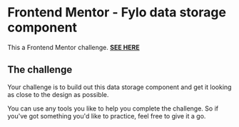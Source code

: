 # Frontend Mentor - Fylo data storage component

This a Frontend Mentor challenge. **[SEE HERE](https://flaviannymaciel.github.io/fylo_data_storage_component/)**

## The challenge

Your challenge is to build out this data storage component and get it looking as close to the design as possible.

You can use any tools you like to help you complete the challenge. So if you've got something you'd like to practice, feel free to give it a go.





